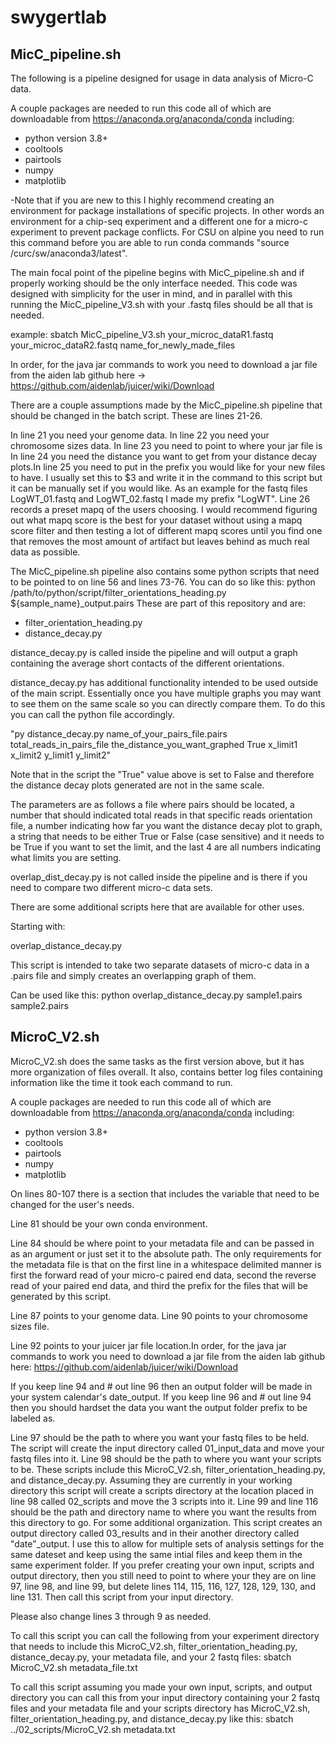 # swygertlab
## MicC_pipeline.sh
The following is a pipeline designed for usage in data analysis of Micro-C data. 

A couple packages are needed to run this code all of which are downloadable from https://anaconda.org/anaconda/conda including:
- python version 3.8+
- cooltools
- pairtools
- numpy
- matplotlib

-Note that if you are new to this I highly recommend creating an environment for package installations of specific projects. In other words an environment
for a chip-seq experiment and a different one for a micro-c experiment to prevent package conflicts. For CSU on alpine you need to run this command before
you are able to run conda commands "source /curc/sw/anaconda3/latest".

The main focal point of the pipeline begins with MicC_pipeline.sh and if properly working should be the only interface needed. 
This code was designed with simplicity for the user in mind, and in parallel with this running the MicC_pipeline_V3.sh with your .fastq files
should be all that is needed. 

example: sbatch MicC_pipeline_V3.sh your_microc_dataR1.fastq your_microc_dataR2.fastq name_for_newly_made_files

In order, for the java jar commands to work you need to download a jar file from the aiden lab github here -> https://github.com/aidenlab/juicer/wiki/Download 

There are a couple assumptions made by the MicC_pipeline.sh pipeline that should be changed in the batch script. These are lines 21-26. 

In line 21 you need your genome data. In line 22 you need your chromosome sizes data. In line 23 you need to point to where your jar file is In line 24 you need 
the distance you want to get from your distance decay plots.In line 25 you need to put in the prefix you would like for your new files to have. I usually set this 
to $3 and write it in the command to this script but it can be manually set if you would like. As an example for the fastq files LogWT_01.fastq and LogWT_02.fastq 
I made my prefix "LogWT". Line 26 records a preset mapq of the users choosing. I would recommend figuring out what mapq score is the best for your dataset 
without using a mapq score filter and then testing a lot of different mapq scores until you find one that removes the most amount of artifact but leaves behind as 
much real data as possible.

The MicC_pipeline.sh pipeline also contains some python scripts that need to be pointed to on line 56 and lines 73-76. You can do so like this:
python /path/to/python/script/filter_orientations_heading.py ${sample_name}_output.pairs
These are part of this repository and are:
- filter_orientation_heading.py
- distance_decay.py

distance_decay.py is called inside the pipeline and will output a graph containing the average short contacts of the different orientations.

distance_decay.py has additional functionality intended to be used outside of the main script. 
Essentially once you have multiple graphs you may want to see them on the same scale so you can directly compare them. 
To do this you can call the python file accordingly.

"py distance_decay.py name_of_your_pairs_file.pairs total_reads_in_pairs_file the_distance_you_want_graphed True x_limit1 x_limit2 y_limit1 y_limit2"

Note that in the script the "True" value above is set to False and therefore the distance decay plots generated are not in the same scale. 

The parameters are as follows a file where pairs should be located, a number that should indicated total reads in that specific reads orientation file, 
a number indicating how far you want the distance decay plot to graph, a string that needs to be either True or False (case sensitive) and it needs to 
be True if you want to set the limit, and the last 4 are all numbers indicating what limits you are setting. 

overlap_dist_decay.py is not called inside the pipeline and is there if you need to compare two different micro-c data sets. 

There are some additional scripts here that are available for other uses.

Starting with:

overlap_distance_decay.py

This script is intended to take two separate datasets of micro-c data in a .pairs file and simply creates an overlapping graph of them.

Can be used like this: python overlap_distance_decay.py sample1.pairs sample2.pairs

## MicroC_V2.sh
MicroC_V2.sh does the same tasks as the first version above, but it has more organization of files overall. It also, contains better log files containing 
information like the time it took each command to run. 

A couple packages are needed to run this code all of which are downloadable from https://anaconda.org/anaconda/conda including:
- python version 3.8+
- cooltools
- pairtools
- numpy
- matplotlib

On lines 80-107 there is a section that includes the variable that need to be changed for the user's needs. 

Line 81 should be your own conda environment.

Line 84 should be where point to your metadata file and can be passed in as an argument or just set it to the absolute path. The only requirements for the
metadata file is that on the first line in a whitespace delimited manner is first the forward read of your micro-c paired end data, second the reverse read
of your paired end data, and third the prefix for the files that will be generated by this script.

Line 87 points to your genome data. Line 90 points to your chromosome sizes file. 

Line 92 points to your juicer jar file location.In order, for the java jar commands to work you need to download a jar file from the aiden lab github here: 
https://github.com/aidenlab/juicer/wiki/Download 

If you keep line 94 and # out line 96 then an output folder will be made in your system calendar's date_output. If you keep line 96 and # out line 94 then
you should hardset the data you want the output folder prefix to be labeled as.

Line 97 should be the path to where you want your fastq files to be held. The script will create the input directory called 01_input_data and move your fastq files into it.
Line 98 should be the path to where you want your scripts to be. These scripts include this MicroC_V2.sh, filter_orientation_heading.py, and distance_decay.py.
Assuming they are currently in your working directory this script will create a scripts directory at the location placed in line 98 called 02_scripts and move
the 3 scripts into it. 
Line 99 and line 116 should be the path and directory name to where you want the results from this directory to go. For some additional organization. This script creates
an output directory called 03_results and in their another directory called "date"_output. I use this to allow for multiple sets of analysis settings for the same dateset
and keep using the same intial files and keep them in the same experiment folder. 
If you prefer creating your own input, scripts and output directory, then you still need to point to where your they are on line 97, line 98, and line 99, but delete lines 114, 
115, 116, 127, 128, 129, 130, and line 131. Then call this script from your input directory.

Please also change lines 3 through 9 as needed. 

To call this script you can call the following from your experiment directory that needs to include this MicroC_V2.sh, filter_orientation_heading.py, distance_decay.py, your
metadata file, and your 2 fastq files:
sbatch MicroC_V2.sh metadata_file.txt

To call this script assuming you made your own input, scripts, and output directory you can call this from your input directory containing your 2 fastq files and your metadata
file and your scripts directory has MicroC_V2.sh, filter_orientation_heading.py, and distance_decay.py like this:
sbatch ../02_scripts/MicroC_V2.sh metadata.txt
